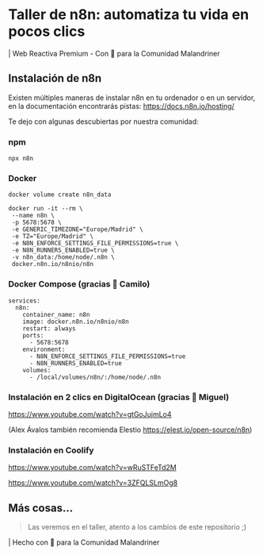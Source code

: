 # Taller de n8n: automatiza tu vida en pocos clics

| Web Reactiva Premium - Con 🧡 para la Comunidad Malandriner

## Instalación de n8n

Existen múltiples maneras de instalar n8n en tu ordenador o en un servidor, en la documentación encontrarás pistas: https://docs.n8n.io/hosting/

Te dejo con algunas descubiertas por nuestra comunidad:


### npm

```
npx n8n
```

### Docker

```
docker volume create n8n_data

docker run -it --rm \
 --name n8n \
 -p 5678:5678 \
 -e GENERIC_TIMEZONE="Europe/Madrid" \
 -e TZ="Europe/Madrid" \
 -e N8N_ENFORCE_SETTINGS_FILE_PERMISSIONS=true \
 -e N8N_RUNNERS_ENABLED=true \
 -v n8n_data:/home/node/.n8n \
 docker.n8n.io/n8nio/n8n
```

### Docker Compose (gracias 🧡 Camilo)

```
services:
  n8n:
    container_name: n8n
    image: docker.n8n.io/n8nio/n8n
    restart: always
    ports:
      - 5678:5678
    environment:
      - N8N_ENFORCE_SETTINGS_FILE_PERMISSIONS=true
      - N8N_RUNNERS_ENABLED=true
    volumes:
      - /local/volumes/n8n/:/home/node/.n8n
```

### Instalación en 2 clics en DigitalOcean (gracias 🧡 Miguel)

https://www.youtube.com/watch?v=gtGoJujmLo4

(Alex Ávalos también recomienda Elestio https://elest.io/open-source/n8n)

### Instalación en Coolify

https://www.youtube.com/watch?v=wRuSTFeTd2M

https://www.youtube.com/watch?v=3ZFQLSLmOg8

## Más cosas...

> Las veremos en el taller, atento a los cambios de este repositorio ;)




| Hecho con 🧡 para la Comunidad Malandriner
